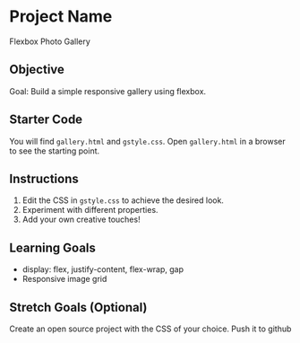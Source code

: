 # Project Name
Flexbox Photo Gallery

## Objective
Goal: Build a simple responsive gallery using flexbox.

## Starter Code
You will find `gallery.html` and `gstyle.css`. Open `gallery.html` in a browser to see the starting point.

## Instructions
1. Edit the CSS in `gstyle.css` to achieve the desired look.
2. Experiment with different properties.
3. Add your own creative touches!

## Learning Goals
- display: flex, justify-content, flex-wrap, gap
- Responsive image grid

## Stretch Goals (Optional)
Create an open source project with the CSS of your choice. 
Push it to github
